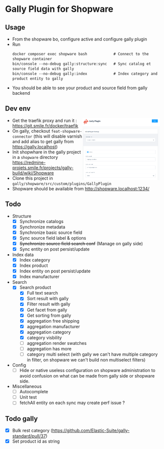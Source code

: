 # Gally Plugin for Shopware

## Usage

- From the shopware bo, configure active and configure gally plugin
- Run
    ```shell
    docker composer exec shopware bash            # Connect to the shopware container
    bin/console --no-debug gally:structure:sync   # Sync catalog et source field data with gally
    bin/console --no-debug gally:index            # Index category and product entity to gally
    ```
- You should be able to see your product and source field from gally backend

## Dev env 

<img alt="img.png" src="img.png" width="50%" style="float: right"/>

- Get the traefik proxy and run it : https://git.smile.fr/docker/traefik
- On gally, checkout `feat-shopware-connector` (this will disable varnish and add alias to get gally from https://gally.localhost)
- Init shopwhare in the gally project in a `shopware` directory
  https://redmine-projets.smile.fr/projects/gally-build/wiki/Shopware
- Clone this project in `gally/shopware/src/custom/plugins/GallyPlugin`
- Shopware should be available from http://shopware.localhost:1234/

## Todo

- Structure
  - [x] Synchronize catalogs 
  - [x] Synchronize metadata 
  - [x] Synchronize basic source field
  - [X] Sync source field label & options
  - [X] ~~Synchronize source field search conf~~ (Manage on gally side)
  - [X] Sync entity on post persist/update
- Index data
  - [X] Index category
  - [X] Index product
  - [X] Index entity on post persist/update
  - [X] Index manufacturer
- Search
  - [X] Search product
    - [x] Full text search 
    - [x] Sort result with gally
    - [x] Filter result with gally
    - [x] Get facet from gally 
    - [x] Get sorting from gally
    - [x] aggregation free shipping
    - [X] aggregation manufacturer
    - [X] aggregation category
    - [X] category visbility
    - [ ] aggregation render swatches
    - [ ] aggregation has more
    - [ ] category multi select (with gally we can't have multiple category in filter, on shopware we can't build non multiselect filters)
- Config
  - [ ] Hide or native useless configuration on shopware administration to avoid confusion on what can be made from gally side or shopware side.
- Miscellaneous
  - [ ] Autocomplete
  - [ ] Unit test
  - [ ] fetchAll entity on each sync may create perf issue ?

## Todo gally

- [x] Bulk rest category (https://github.com/Elastic-Suite/gally-standard/pull/37)
- [X] Set product id as string 

